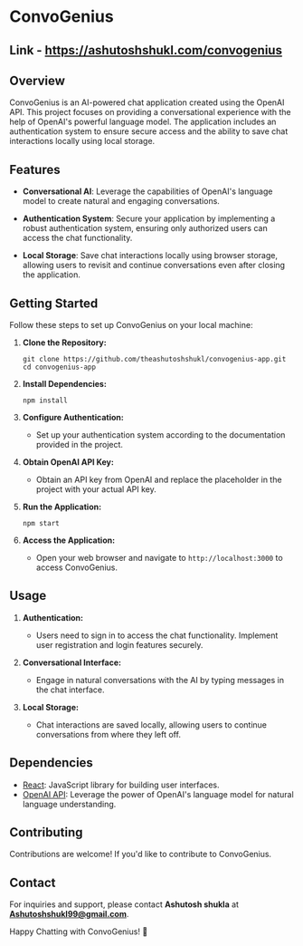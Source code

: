 # ConvoGenius
## Link - https://ashutoshshukl.com/convogenius

## Overview

ConvoGenius is an AI-powered chat application created using the OpenAI API. This project focuses on providing a conversational experience with the help of OpenAI's powerful language model. The application includes an authentication system to ensure secure access and the ability to save chat interactions locally using local storage.

## Features

- **Conversational AI**: Leverage the capabilities of OpenAI's language model to create natural and engaging conversations.

- **Authentication System**: Secure your application by implementing a robust authentication system, ensuring only authorized users can access the chat functionality.

- **Local Storage**: Save chat interactions locally using browser storage, allowing users to revisit and continue conversations even after closing the application.

## Getting Started

Follow these steps to set up ConvoGenius on your local machine:

1. **Clone the Repository:**
   ```
   git clone https://github.com/theashutoshshukl/convogenius-app.git
   cd convogenius-app
   ```

2. **Install Dependencies:**
   ```
   npm install
   ```

3. **Configure Authentication:**
   - Set up your authentication system according to the documentation provided in the project.

4. **Obtain OpenAI API Key:**
   - Obtain an API key from OpenAI and replace the placeholder in the project with your actual API key.

5. **Run the Application:**
   ```
   npm start
   ```

6. **Access the Application:**
   - Open your web browser and navigate to `http://localhost:3000` to access ConvoGenius.

## Usage

1. **Authentication:**
   - Users need to sign in to access the chat functionality. Implement user registration and login features securely.

2. **Conversational Interface:**
   - Engage in natural conversations with the AI by typing messages in the chat interface.

3. **Local Storage:**
   - Chat interactions are saved locally, allowing users to continue conversations from where they left off.

## Dependencies

- [React](https://reactjs.org/): JavaScript library for building user interfaces.
- [OpenAI API](https://beta.openai.com/): Leverage the power of OpenAI's language model for natural language understanding.

## Contributing

Contributions are welcome! If you'd like to contribute to ConvoGenius.

## Contact

For inquiries and support, please contact **Ashutosh shukla** at **Ashutoshshukl99@gmail.com**.

Happy Chatting with ConvoGenius! 🚀
